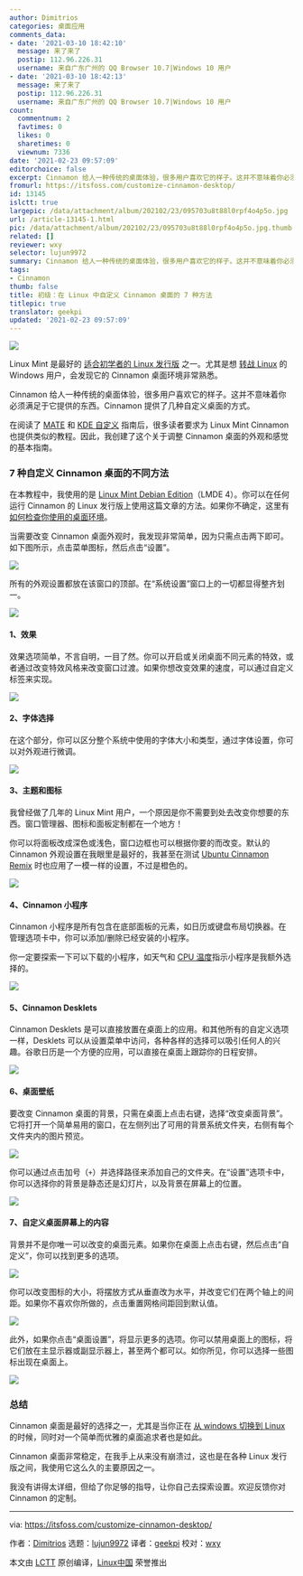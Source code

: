 ```yaml
---
author: Dimitrios
categories: 桌面应用
comments_data:
- date: '2021-03-10 18:42:10'
  message: 来了来了
  postip: 112.96.226.31
  username: 来自广东广州的 QQ Browser 10.7|Windows 10 用户
- date: '2021-03-10 18:42:13'
  message: 来了来了
  postip: 112.96.226.31
  username: 来自广东广州的 QQ Browser 10.7|Windows 10 用户
count:
  commentnum: 2
  favtimes: 0
  likes: 0
  sharetimes: 0
  viewnum: 7336
date: '2021-02-23 09:57:09'
editorchoice: false
excerpt: Cinnamon 给人一种传统的桌面体验，很多用户喜欢它的样子。这并不意味着你必须满足于它提供的东西。Cinnamon 提供了几种自定义桌面的方式。
fromurl: https://itsfoss.com/customize-cinnamon-desktop/
id: 13145
islctt: true
largepic: /data/attachment/album/202102/23/095703u8t88l0rpf4o4p5o.jpg
url: /article-13145-1.html
pic: /data/attachment/album/202102/23/095703u8t88l0rpf4o4p5o.jpg.thumb.jpg
related: []
reviewer: wxy
selector: lujun9972
summary: Cinnamon 给人一种传统的桌面体验，很多用户喜欢它的样子。这并不意味着你必须满足于它提供的东西。Cinnamon 提供了几种自定义桌面的方式。
tags:
- Cinnamon
thumb: false
title: 初级：在 Linux 中自定义 Cinnamon 桌面的 7 种方法
titlepic: true
translator: geekpi
updated: '2021-02-23 09:57:09'
---
```


![](/data/attachment/album/202102/23/095703u8t88l0rpf4o4p5o.jpg)


Linux Mint 是最好的 [适合初学者的 Linux 发行版](https://itsfoss.com/best-linux-beginners/) 之一。尤其是想 [转战 Linux](https://itsfoss.com/reasons-switch-linux-windows-xp/) 的 Windows 用户，会发现它的 Cinnamon 桌面环境非常熟悉。


Cinnamon 给人一种传统的桌面体验，很多用户喜欢它的样子。这并不意味着你必须满足于它提供的东西。Cinnamon 提供了几种自定义桌面的方式。


在阅读了 [MATE](https://itsfoss.com/ubuntu-mate-customization/) 和 [KDE 自定义](https://itsfoss.com/kde-customization/) 指南后，很多读者要求为 Linux Mint Cinnamon 也提供类似的教程。因此，我创建了这个关于调整 Cinnamon 桌面的外观和感觉的基本指南。


### 7 种自定义 Cinnamon 桌面的不同方法


在本教程中，我使用的是 [Linux Mint Debian Edition](https://itsfoss.com/lmde-4-release/)（LMDE 4）。你可以在任何运行 Cinnamon 的 Linux 发行版上使用这篇文章的方法。如果你不确定，这里有 [如何检查你使用的桌面环境](https://itsfoss.com/find-desktop-environment/)。


当需要改变 Cinnamon 桌面外观时，我发现非常简单，因为只需点击两下即可。如下图所示，点击菜单图标，然后点击“设置”。


![](/data/attachment/album/202102/23/095709at7l23ilti2v3rpp.png)


所有的外观设置都放在该窗口的顶部。在“系统设置”窗口上的一切都显得整齐划一。


![](/data/attachment/album/202102/23/095710shl2hj8k2eldzwe7.png)


#### 1、效果


效果选项简单，不言自明，一目了然。你可以开启或关闭桌面不同元素的特效，或者通过改变特效风格来改变窗口过渡。如果你想改变效果的速度，可以通过自定义标签来实现。


![](/data/attachment/album/202102/23/095710p188x772ref77aaj.png)


#### 2、字体选择


在这个部分，你可以区分整个系统中使用的字体大小和类型，通过字体设置，你可以对外观进行微调。


![](/data/attachment/album/202102/23/095710hggqdogoixio0riq.png)


#### 3、主题和图标


我曾经做了几年的 Linux Mint 用户，一个原因是你不需要到处去改变你想要的东西。窗口管理器、图标和面板定制都在一个地方！


你可以将面板改成深色或浅色，窗口边框也可以根据你要的而改变。默认的 Cinnamon 外观设置在我眼里是最好的，我甚至在测试 [Ubuntu Cinnamon Remix](https://itsfoss.com/ubuntu-cinnamon-remix-review/) 时也应用了一模一样的设置，不过是橙色的。


![](/data/attachment/album/202102/23/095711qy5znyfh3x4u3hrr.png)


#### 4、Cinnamon 小程序


Cinnamon 小程序是所有包含在底部面板的元素，如日历或键盘布局切换器。在管理选项卡中，你可以添加/删除已经安装的小程序。


你一定要探索一下可以下载的小程序，如天气和 [CPU 温度](https://itsfoss.com/check-laptop-cpu-temperature-ubuntu/)指示小程序是我额外选择的。


![](/data/attachment/album/202102/23/095711tfgdm5jx0g2d6xjg.png)


#### 5、Cinnamon Desklets


Cinnamon Desklets 是可以直接放置在桌面上的应用。和其他所有的自定义选项一样，Desklets 可以从设置菜单中访问，各种各样的选择可以吸引任何人的兴趣。谷歌日历是一个方便的应用，可以直接在桌面上跟踪你的日程安排。


![](/data/attachment/album/202102/23/095711o1s6ou5uuhchs6ho.png)


#### 6、桌面壁纸


要改变 Cinnamon 桌面的背景，只需在桌面上点击右键，选择“改变桌面背景”。它将打开一个简单易用的窗口，在左侧列出了可用的背景系统文件夹，右侧有每个文件夹内的图片预览。


![](/data/attachment/album/202102/23/095712xipjpz70pm07fddk.png)


你可以通过点击加号（`+`）并选择路径来添加自己的文件夹。在“设置”选项卡中，你可以选择你的背景是静态还是幻灯片，以及背景在屏幕上的位置。


![](/data/attachment/album/202102/23/095712ogj66b0pbt246pcc.png)


#### 7、自定义桌面屏幕上的内容


背景并不是你唯一可以改变的桌面元素。如果你在桌面上点击右键，然后点击“自定义”，你可以找到更多的选项。


![](/data/attachment/album/202102/23/095713nccochcrosxiyhzi.png)


你可以改变图标的大小，将摆放方式从垂直改为水平，并改变它们在两个轴上的间距。如果你不喜欢你所做的，点击重置网格间距回到默认值。


![](/data/attachment/album/202102/23/095713p0nxkuq6x6m4o58q.png)


此外，如果你点击“桌面设置”，将显示更多的选项。你可以禁用桌面上的图标，将它们放在主显示器或副显示器上，甚至两个都可以。如你所见，你可以选择一些图标出现在桌面上。


![](/data/attachment/album/202102/23/095714joyz31kl95lg9k12.png)


### 总结


Cinnamon 桌面是最好的选择之一，尤其是当你正在 [从 windows 切换到 Linux](https://itsfoss.com/guide-install-linux-mint-16-dual-boot-windows/) 的时候，同时对一个简单而优雅的桌面追求者也是如此。


Cinnamon 桌面非常稳定，在我手上从来没有崩溃过，这也是在各种 Linux 发行版之间，我使用它这么久的主要原因之一。


我没有讲得太详细，但给了你足够的指导，让你自己去探索设置。欢迎反馈你对 Cinnamon 的定制。




---


via: <https://itsfoss.com/customize-cinnamon-desktop/>


作者：[Dimitrios](https://itsfoss.com/author/dimitrios/) 选题：[lujun9972](https://github.com/lujun9972) 译者：[geekpi](https://github.com/geekpi) 校对：[wxy](https://github.com/wxy)


本文由 [LCTT](https://github.com/LCTT/TranslateProject) 原创编译，[Linux中国](https://linux.cn/) 荣誉推出